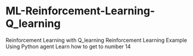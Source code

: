 # ML-Reinforcement-Learning-Q_learning
Reinforcement Learning with Q_learning
Reinforcement Learning Example Using Python
agent Learn how to get to  number 14
